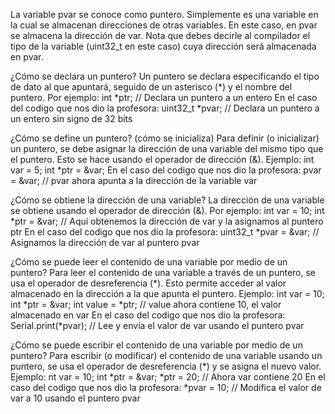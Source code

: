 La variable pvar se conoce como puntero. Simplemente es una variable en la cual se almacenan direcciones de otras variables. En este caso, en pvar se almacena la dirección de var. Nota que debes decirle al compilador el tipo de la variable (uint32_t en este caso) cuya dirección será almacenada en pvar.

¿Cómo se declara un puntero?
Un puntero se declara especificando el tipo de dato al que apuntará, seguido de un asterisco (*) y el nombre del puntero. 
Por ejemplo: int *ptr;  // Declara un puntero a un entero
En el caso del codigo que nos dio la profesora: uint32_t *pvar;  // Declara un puntero a un entero sin signo de 32 bits

¿Cómo se define un puntero? (cómo se inicializa)
Para definir (o inicializar) un puntero, se debe asignar la dirección de una variable del mismo tipo que el puntero. Esto se hace usando el operador de dirección (&). Ejemplo: int var = 5;
         int *ptr = &var;
En el caso del codigo que nos dio la profesora: pvar = &var;  // pvar ahora apunta a la dirección de la variable var

¿Cómo se obtiene la dirección de una variable?
La dirección de una variable se obtiene usando el operador de dirección (&). 
Por ejemplo: int var = 10;
             int *ptr = &var;  // Aquí obtenemos la dirección de var y la asignamos al puntero ptr
En el caso del codigo que nos dio la profesora: uint32_t *pvar = &var;  // Asignamos la dirección de var al puntero pvar

¿Cómo se puede leer el contenido de una variable por medio de un puntero?
Para leer el contenido de una variable a través de un puntero, se usa el operador de desreferencia (*). Esto permite acceder al valor almacenado en la dirección a la que apunta el puntero. 
Ejemplo: int var = 10;
         int *ptr = &var;
         int value = *ptr;  // value ahora contiene 10, el valor almacenado en var
En el caso del codigo que nos dio la profesora: Serial.print(*pvar);  // Lee y envía el valor de var usando el puntero pvar

¿Cómo se puede escribir el contenido de una variable por medio de un puntero?
Para escribir (o modificar) el contenido de una variable usando un puntero, se usa el operador de desreferencia (*) y se asigna el nuevo valor.
Ejemplo: nt var = 10;
         int *ptr = &var;
         *ptr = 20;  // Ahora var contiene 20
En el caso del codigo que nos dio la profesora: *pvar = 10;  // Modifica el valor de var a 10 usando el puntero pvar

